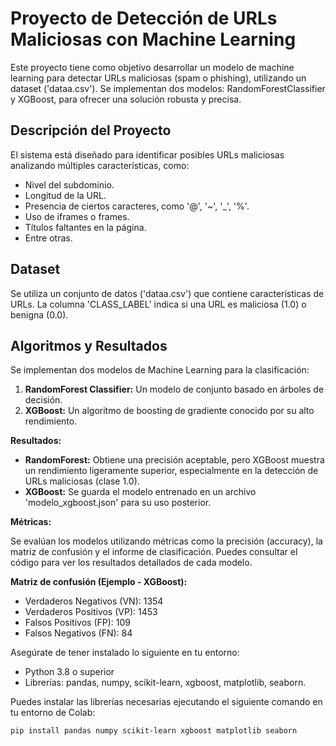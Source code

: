 # Proyecto de Detección de URLs Maliciosas con Machine Learning

Este proyecto tiene como objetivo desarrollar un modelo de machine learning para detectar URLs maliciosas (spam o phishing), utilizando un dataset  ('dataa.csv'). Se implementan dos modelos: RandomForestClassifier y XGBoost, para ofrecer una solución robusta y precisa.


## Descripción del Proyecto

El sistema está diseñado para identificar posibles URLs maliciosas analizando múltiples características, como:
- Nivel del subdominio.
- Longitud de la URL.
- Presencia de ciertos caracteres, como '@', '~', '_', '%'.
- Uso de iframes o frames.
- Títulos faltantes en la página.
- Entre otras.


## Dataset

Se utiliza un conjunto de datos ('dataa.csv') que contiene características de URLs. La columna 'CLASS_LABEL' indica si una URL es maliciosa (1.0) o benigna (0.0).


## Algoritmos y Resultados

Se implementan dos modelos de Machine Learning para la clasificación:

1. **RandomForest Classifier:** Un modelo de conjunto basado en árboles de decisión.
2. **XGBoost:** Un algoritmo de boosting de gradiente conocido por su alto rendimiento.

**Resultados:**

*   **RandomForest:** Obtiene una precisión aceptable, pero XGBoost muestra un rendimiento ligeramente superior, especialmente en la detección de URLs maliciosas (clase 1.0).
*   **XGBoost:** Se guarda el modelo entrenado en un archivo 'modelo_xgboost.json' para su uso posterior.

**Métricas:**

Se evalúan los modelos utilizando métricas como la precisión (accuracy), la matriz de confusión y el informe de clasificación. Puedes consultar el código para ver los resultados detallados de cada modelo.

**Matriz de confusión (Ejemplo - XGBoost):**
  - Verdaderos Negativos (VN): 1354
  - Verdaderos Positivos (VP): 1453
  - Falsos Positivos (FP): 109
  - Falsos Negativos (FN): 84

Asegúrate de tener instalado lo siguiente en tu entorno:

- Python 3.8 o superior
- Librerías: pandas, numpy, scikit-learn, xgboost, matplotlib, seaborn.

Puedes instalar las librerías necesarias ejecutando el siguiente comando en tu entorno de Colab:
```
pip install pandas numpy scikit-learn xgboost matplotlib seaborn
```
